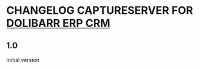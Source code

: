 # CHANGELOG CAPTURESERVER FOR <a href="https://www.dolibarr.org">DOLIBARR ERP CRM</a>

## 1.0
Initial version

